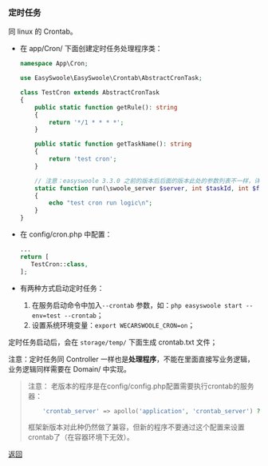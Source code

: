 ### 定时任务

同 linux 的 Crontab。

- 在 app/Cron/ 下面创建定时任务处理程序类：

  ```php
  namespace App\Cron;
  
  use EasySwoole\EasySwoole\Crontab\AbstractCronTask;
  
  class TestCron extends AbstractCronTask
  {
      public static function getRule(): string
      {
          return '*/1 * * * *';
      }
  
      public static function getTaskName(): string
      {
          return 'test cron';
      }
  
      // 注意：easyswoole 3.3.0 之前的版本后后面的版本此处的参数列表不一样，详情见官网。下面是 3.3.0 前的写法
      static function run(\swoole_server $server, int $taskId, int $fromWorkerId, $flags = null)
      {
          echo "test cron run logic\n";
      }
  }
  ```

- 在 config/cron.php 中配置：
     ```php
    ...
    return [
        TestCron::class,
    ];
     ```

- 有两种方式启动定时任务：
    1. 在服务启动命令中加入`--crontab` 参数，如：`php easyswoole start --env=test --crontab`；
    2. 设置系统环境变量：`export WECARSWOOLE_CRON=on`；

定时任务启动后，会在 `storage/temp/` 下面生成 crontab.txt 文件；

注意：定时任务同 Controller 一样也是**处理程序**，不能在里面直接写业务逻辑，业务逻辑同样需要在 Domain/ 中实现。

> 注意：
> 老版本的程序是在config/config.php配置需要执行crontab的服务器：
>    ```php
>        'crontab_server' => apollo('application', 'crontab_server') ?: '',
>    ```
> 框架新版本对此种仍然做了兼容，但新的程序不要通过这个配置来设置crontab了（在容器环境下无效）。

[返回](../README.md)
